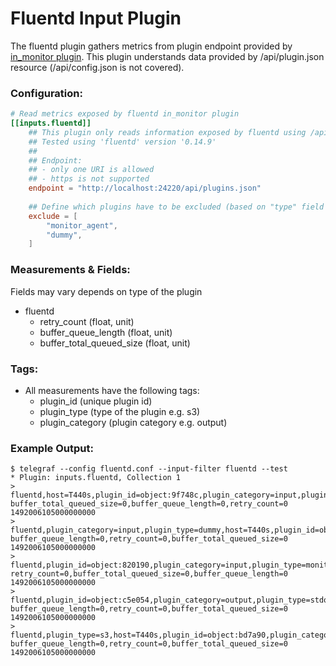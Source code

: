 # Fluentd Input Plugin

The fluentd plugin gathers metrics from plugin endpoint provided by [in_monitor plugin](http://docs.fluentd.org/v0.12/articles/monitoring).
This plugin understands data provided by /api/plugin.json resource (/api/config.json is not covered).

### Configuration:

```toml
# Read metrics exposed by fluentd in_monitor plugin
[[inputs.fluentd]]
	## This plugin only reads information exposed by fluentd using /api/plugins.json.
	## Tested using 'fluentd' version '0.14.9'
	##
	## Endpoint: 
	## - only one URI is allowed
	## - https is not supported
	endpoint = "http://localhost:24220/api/plugins.json"
	
	## Define which plugins have to be excluded (based on "type" field - e.g. monitor_agent)
	exclude = [
		"monitor_agent",
		"dummy",
	]
```

### Measurements & Fields:

Fields may vary depends on type of the plugin

- fluentd
    - retry_count            (float, unit)
    - buffer_queue_length     (float, unit)
    - buffer_total_queued_size (float, unit)

### Tags:

- All measurements have the following tags:
	- plugin_id        (unique plugin id)
	- plugin_type      (type of the plugin e.g. s3)
    - plugin_category  (plugin category e.g. output)

### Example Output:

```
$ telegraf --config fluentd.conf --input-filter fluentd --test
* Plugin: inputs.fluentd, Collection 1
> fluentd,host=T440s,plugin_id=object:9f748c,plugin_category=input,plugin_type=dummy buffer_total_queued_size=0,buffer_queue_length=0,retry_count=0 1492006105000000000
> fluentd,plugin_category=input,plugin_type=dummy,host=T440s,plugin_id=object:8da98c buffer_queue_length=0,retry_count=0,buffer_total_queued_size=0 1492006105000000000
> fluentd,plugin_id=object:820190,plugin_category=input,plugin_type=monitor_agent,host=T440s retry_count=0,buffer_total_queued_size=0,buffer_queue_length=0 1492006105000000000
> fluentd,plugin_id=object:c5e054,plugin_category=output,plugin_type=stdout,host=T440s buffer_queue_length=0,retry_count=0,buffer_total_queued_size=0 1492006105000000000
> fluentd,plugin_type=s3,host=T440s,plugin_id=object:bd7a90,plugin_category=output buffer_queue_length=0,retry_count=0,buffer_total_queued_size=0 1492006105000000000

```
